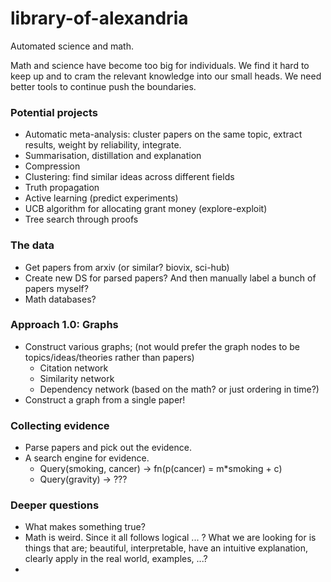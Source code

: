 # library-of-alexandria

Automated science and math.

Math and science have become too big for individuals. We find it hard to keep up and to cram the relevant knowledge into our small heads. We need better tools to continue push the boundaries.

### Potential projects

* Automatic meta-analysis: cluster papers on the same topic, extract results, weight by reliability, integrate.
* Summarisation, distillation and explanation
* Compression
* Clustering: find similar ideas across different fields
* Truth propagation 
* Active learning (predict experiments)
* UCB algorithm for allocating grant money (explore-exploit)
* Tree search through proofs

### The data

* Get papers from arxiv (or similar? biovix, sci-hub)
* Create new DS for parsed papers? And then manually label a bunch of papers myself?
* Math databases?

### Approach 1.0: Graphs

* Construct various graphs; (not would prefer the graph nodes to be topics/ideas/theories rather than papers)
  * Citation network
  * Similarity network
  * Dependency network (based on the math? or just ordering in time?)
* Construct a graph from a single paper!

### Collecting evidence

* Parse papers and pick out the evidence. 
* A search engine for evidence. 
  * Query(smoking, cancer) -> fn(p(cancer) = m\*smoking + c)
  * Query(gravity) -> ???

### Deeper questions

* What makes something true?
* Math is weird. Since it all follows logical ... ? What we are looking for is things that are; beautiful, interpretable, have an intuitive explanation, clearly apply in the real world, examples, ...?
* 
